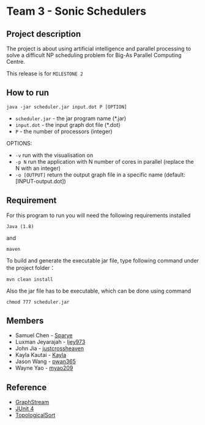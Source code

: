 # Team 3 - Sonic Schedulers

## Project description
The project is about using artificial intelligence and parallel processing to solve a difficult NP scheduling problem for Big-As Parallel Computing Centre.

This release is for `MILESTONE 2`

## How to run

```
java -jar scheduler.jar input.dot P [OPTION]
```
* `scheduler.jar` - the jar program name (*.jar)
* `input.dot` - the input graph dot file (*.dot)
* `P` - the number of processors (integer)

OPTIONS:
* `-v` run with the visualisation on
* `-p N` run the application with N number of cores in parallel (replace the N with an integer)
* `-o [OUTPUT]` return the output graph file in a specific name (default:[INPUT-output.dot])


## Requirement

For this program to run you will need the following requirements installed
```
Java (1.8)
```
and
```
maven
```
To build and generate the executable jar file, type following command under the project folder：
```
mvn clean install
```
Also the jar file has to be executable, which can be done using command 
```
chmod 777 scheduler.jar
```

## Members
* Samuel Chen - [Sparye](https://github.com/Sparye)
* Luxman Jeyarajah - [ljey973](https://github.com/ljey973)
* John Jia - [justcrossheaven](https://github.com/justcrossheaven)
* Kayla Kautai - [Kayla](https://github.com/kkau201)
* Jason Wang - [pwan365](https://github.com/pwan365)
* Wayne Yao - [myao209](https://github.com/myao209)

## Reference
* [GraphStream](http://graphstream-project.org/)
* [JUnit 4](https://junit.org/junit4/)
* [TopologicalSort](https://www.javatips.net/api/gs-algo-master/src/org/graphstream/algorithm/TopologicalSort.java)
